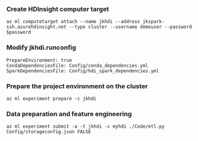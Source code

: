 ### Create HDInsight computer target
```
az ml computetarget attach --name jkhdi --address jkspark-ssh.azurehdinsight.net --type cluster --username demouser --password $password 
```
### Modify jkhdi.runconfig
```
PrepareEnvironment: true 
CondaDependenciesFile: Config/conda_dependencies.yml 
SparkDependenciesFile: Config/hdi_spark_dependencies.yml
```

### Prepare the project environment on the cluster
```
az ml experiment prepare -c jkhdi
```

### Data preparation and feature engineering
```
az ml experiment submit -a -t jkhdi -c myhdi ./Code/etl.py Config/storageconfig.json FALSE
```


